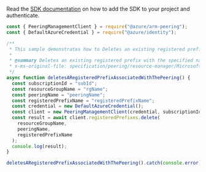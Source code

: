 Read the [SDK documentation](https://github.com/Azure/azure-sdk-for-js/blob/%40azure%2Farm-peering_2.0.1/sdk/peering/arm-peering/README.md) on how to add the SDK to your project and authenticate.

```javascript
const { PeeringManagementClient } = require("@azure/arm-peering");
const { DefaultAzureCredential } = require("@azure/identity");

/**
 * This sample demonstrates how to Deletes an existing registered prefix with the specified name under the given subscription, resource group and peering.
 *
 * @summary Deletes an existing registered prefix with the specified name under the given subscription, resource group and peering.
 * x-ms-original-file: specification/peering/resource-manager/Microsoft.Peering/stable/2021-06-01/examples/DeleteRegisteredPrefix.json
 */
async function deletesARegisteredPrefixAssociatedWithThePeering() {
  const subscriptionId = "subId";
  const resourceGroupName = "rgName";
  const peeringName = "peeringName";
  const registeredPrefixName = "registeredPrefixName";
  const credential = new DefaultAzureCredential();
  const client = new PeeringManagementClient(credential, subscriptionId);
  const result = await client.registeredPrefixes.delete(
    resourceGroupName,
    peeringName,
    registeredPrefixName
  );
  console.log(result);
}

deletesARegisteredPrefixAssociatedWithThePeering().catch(console.error);
```
